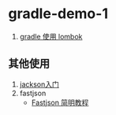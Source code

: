 # gradle-demo-1


1. [gradle 使用 lombok](https://cloud.tencent.com/developer/article/1480194) 

## 其他使用

1. [jackson入门](https://blog.csdn.net/u011054333/article/details/80504154)
1. fastjson
    - [Fastjson 简明教程](https://www.runoob.com/w3cnote/fastjson-intro.html)